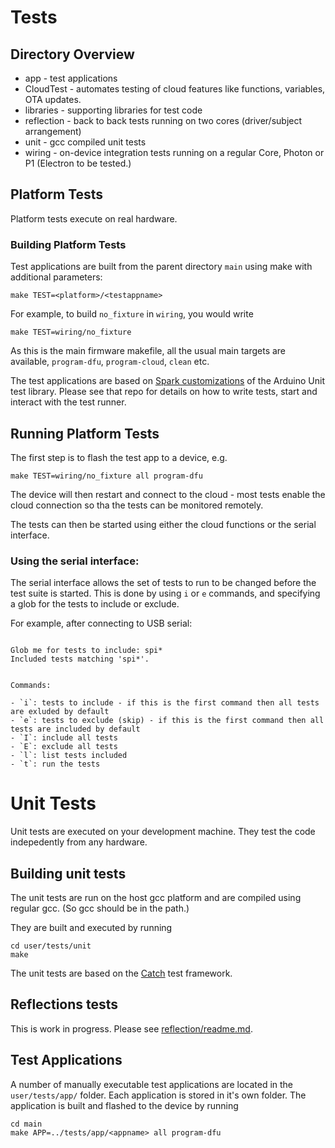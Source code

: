 # Tests

## Directory Overview

- app - test applications
 - CloudTest - automates testing of cloud features like functions, variables, OTA updates.
- libraries - supporting libraries for test code
- reflection - back to back tests running on two cores (driver/subject arrangement)
- unit - gcc compiled unit tests
- wiring - on-device integration tests running on a regular Core, Photon or P1 (Electron to be tested.)


## Platform Tests

Platform tests execute on real hardware.

### Building Platform Tests

Test applications are built from the parent directory `main` using make with additional
parameters:

```
make TEST=<platform>/<testappname>
```

For example, to build `no_fixture` in `wiring`, you would write

```
make TEST=wiring/no_fixture
```

As this is the main firmware makefile, all the usual main targets are available, `program-dfu`, `program-cloud`, `clean`
etc.

The test applications are based on [Spark customizations](https://github.com/m-mcgowan/spark-unit-test) of the Arduino Unit test
library. Please see that repo for details on how to write tests, start and interact
with the test runner.

## Running Platform Tests

The first step is to flash the test app to a device, e.g.

```
make TEST=wiring/no_fixture all program-dfu
```

The device will then restart and connect to the cloud - most tests enable the cloud connection so tha the tests can be monitored remotely. 

The tests can then be started using either the cloud functions or the serial interface.

### Using the serial interface:

The serial interface allows the set of tests to run to be changed before the test suite is started. This is done by using `i` or `e` commands, and specifying a glob for the tests to include or exclude.

For example, after connecting to USB serial:

```

Glob me for tests to include: spi*
Included tests matching 'spi*'.


Commands:

- `i`: tests to include - if this is the first command then all tests are exluded by default
- `e`: tests to exclude (skip) - if this is the first command then all tests are included by default
- `I`: include all tests
- `E`: exclude all tests
- `l`: list tests included
- `t`: run the tests

```

# Unit Tests

Unit tests are executed on your development machine. They test the code indepedently from any hardware.

## Building unit tests

The unit tests are run on the host gcc platform and are compiled using regular
gcc. (So gcc should be in the path.)

They are built and executed by running

```
cd user/tests/unit
make
```

The unit tests are based on the [Catch](https://github.com/philsquared/Catch)
test framework.


## Reflections tests

This is work in progress.
Please see [reflection/readme.md](reflection/readme.md).

## Test Applications
A number of manually executable test applications are located in the `user/tests/app/` folder. Each application is stored in it's own folder.  The application is built and flashed to the device by running

```
cd main
make APP=../tests/app/<appname> all program-dfu
```

